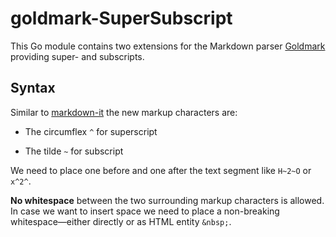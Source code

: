# goldmark-SuperSubscript

This Go module contains two extensions for the Markdown parser [Goldmark](https://github.com/yuin/goldmark) providing super- and subscripts.

## Syntax

Similar to [markdown-it](https://github.com/markdown-it/markdown-it) the new markup characters are:

- The circumflex `^` for superscript

- The tilde `~` for subscript

We need to place one before and one after the text segment like `H~2~O` or `x^2^`. 

**No whitespace** between the two surrounding markup characters is allowed. In case we want to insert space we need to place a non-breaking whitespace—either directly or as HTML entity `&nbsp;`. 

